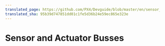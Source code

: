```yaml
---
translated_page: https://github.com/PX4/Devguide/blob/master/en/sensor_bus/README.md
translated_sha: 95b39d747851dd01c1fe5d36b24e59ec865e323e
---
```


# Sensor and Actuator Busses
